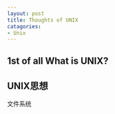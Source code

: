 ```yaml
---
layout: post
title: Thoughts of UNIX
catagories:
- Unix
---
```


## 1st of all What is UNIX?


## UNIX思想

文件系统





## 


## 







